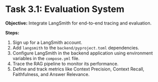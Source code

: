 # Task 3.1: Evaluation System

**Objective:** Integrate LangSmith for end-to-end tracing and evaluation.

**Steps:**

1.  Sign up for a LangSmith account.
2.  Add `langsmith` to the `backend/pyproject.toml` dependencies.
3.  Configure LangSmith in the backend application using environment variables in the `compose.yml` file.
4.  Trace the RAG pipeline to monitor its performance.
5.  Define and track metrics like Context Precision, Context Recall, Faithfulness, and Answer Relevance.